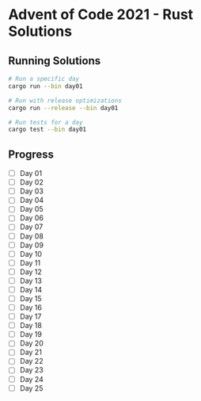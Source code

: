 # Advent of Code 2021 - Rust Solutions

## Running Solutions

```bash
# Run a specific day
cargo run --bin day01

# Run with release optimizations
cargo run --release --bin day01

# Run tests for a day
cargo test --bin day01
```

## Progress

- [ ] Day 01
- [ ] Day 02
- [ ] Day 03
- [ ] Day 04
- [ ] Day 05
- [ ] Day 06
- [ ] Day 07
- [ ] Day 08
- [ ] Day 09
- [ ] Day 10
- [ ] Day 11
- [ ] Day 12
- [ ] Day 13
- [ ] Day 14
- [ ] Day 15
- [ ] Day 16
- [ ] Day 17
- [ ] Day 18
- [ ] Day 19
- [ ] Day 20
- [ ] Day 21
- [ ] Day 22
- [ ] Day 23
- [ ] Day 24
- [ ] Day 25
